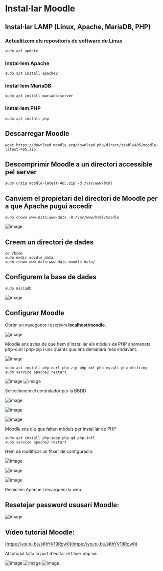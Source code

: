 # Instal·lar Moodle

## Instal·lar LAMP (Linux, Apache, MariaDB, PHP)

### Actualitzem els repositoris de software de Linux

```
sudo apt update
```

### Instal·lem Apache

```
sudo apt install apache2
```

### Instal·lem MariaDB

```
sudo apt install mariadb-server
```

### Instal·lem PHP

```
sudo apt install php
```

## Descarregar Moodle

```
wget https://download.moodle.org/download.php/direct/stable405/moodle-latest-405.zip
```

## Descomprimir Moodle a un directori accessible pel server

```
sudo unzip moodle-latest-405.zip -d /var/www/html
```

## Canviem el propietari del directori de Moodle per a que Apache pugui accedir

``` 
sudo chown www-data:www-data -R /var/www/html/moodle
```

![image](https://github.com/user-attachments/assets/3359b833-b0cd-49f3-9452-e71aacb43193)

## Creem un directori de dades

```
cd /home
sudo mkdir moodle_data
sudo chown www-data:www-data moodle_data/
```

## Configurem la base de dades

```
sudo mariadb
```

![image](https://github.com/user-attachments/assets/3ad3d846-5300-4556-8c28-d9783e3a2131)

## Configurar Moodle

Obrim un navegador i escrivim **localhost/moodle**.

![image](https://github.com/user-attachments/assets/b211a05d-a23a-4f98-94e0-a01acc4cae62)

Moodle ens avisa de que hem d'instal·lar els mòduls de PHP anomenats php-curl i php-zip i uns quants que ens demanarà més endavant.

![image](https://github.com/user-attachments/assets/ac532708-4133-4bfa-89c0-52ccead55b20)

```
sudo apt install php-curl php-zip php-xml php-mysqli php-mbstring
sudo service apache2 restart
```

![image](https://github.com/user-attachments/assets/7c8bfb22-c4bf-4a5d-8220-33506844ffeb)
![image](https://github.com/user-attachments/assets/1c8e72cc-9ca7-4274-9886-3b075ff2ccf6)

Seleccionem el controlador per la BBDD

![image](https://github.com/user-attachments/assets/feee9f9e-7414-498f-b883-42a6e3626008)

![image](https://github.com/user-attachments/assets/afb662eb-6aaf-4527-b9b6-8f1a89757370)

![image](https://github.com/user-attachments/assets/c1084b4d-79d1-4539-896f-dd121d843fc5)

Moodle ens diu que falten mòduls per instal·lar de PHP

```
sudo apt install php-soap php-gd php-intl
sudo service apache2 restart
```

Hem de modificar un fitxer de configuració:

![image](https://github.com/user-attachments/assets/1218b224-d398-47ce-98a5-c8634b155824)

![image](https://github.com/user-attachments/assets/7b79854e-7dd7-418f-8317-abd812a8779e)

![image](https://github.com/user-attachments/assets/c74da37d-10fd-4b4d-b868-ca7d499652f7)

Reiniciem Apache i recarguem la web.

## Resetejar password ususari Moodle:

![image](https://github.com/user-attachments/assets/89114281-94fd-488c-9139-ae2730ed5500)

## Vídeo tutorial Moodle:

[https://youtu.be/sKhYV19Rgw0](https://youtu.be/sKhYV19Rgw0)

Al tutorial falta la part d'editar el fitxer php.ini:

![image](https://github.com/user-attachments/assets/9915c55b-0ad1-4188-8ee3-966d83562409)
![image](https://github.com/user-attachments/assets/44eb1c2e-7b38-4166-81ed-4121435cbab9)
![image](https://github.com/user-attachments/assets/941c8aa4-e1da-4f0c-962a-45f7b1ea132f)


